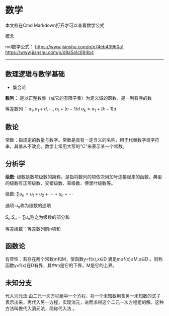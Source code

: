 # 数学

本文档在Cmd Markdown打开才可以查看数学公式

概念

md数学公式：
<https://www.jianshu.com/p/e74eb43960a1>
<https://www.jianshu.com/p/d9a5a1c694b4>

***

## 数理逻辑与数学基础

- 集合论

**数列：**
是以正整数集（或它的有限子集）为定义域的函数，是一列有序的数

等差数列：
$a_1,a_1+d,\cdots,a_1+(n-1)d$
$a_k=a_1+(k-1)d$

## 数论

常数：指规定的数量与数字。常数是具有一定含义的名称，用于代替数字或字符串，其值从不改变。数学上常用大写的"C"来表示某一个常数。

## 分析学

**级数:**
级数是数项级数的简称，是指将数列的项依次用加号连接起来的函数。典型的级数有正项级数、交错级数、幂级数、傅里叶级数等。

级数: $\sum u_n=u_1+u_2+\cdots+u_n+\cdots$

通项:$u_n$称为级数的通项

$S_n$:$S_n=\sum u_n$称之为级数的部分和

等差级数：等差数列前n项和

## 函数论

有界性：若存在两个常数m和M，使函数y=f(x),x∈D 满足m≤f(x)≤M,x∈D 。则称函数y=f(x)在D有界，其中m是它的下界，M是它的上界。

## 未知分支

代入消元法:由二元一次方程组中一个方程，将一个未知数用含另一未知数的式子表示出来，再代入另一方程，实现消元，进而求得这个二元一次方程组的解。这种方法叫做代入消元法，简称代入法 。
